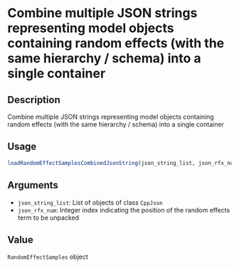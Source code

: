# Combine multiple JSON strings representing model objects containing random effects (with the same hierarchy / schema) into a single container

## Description

Combine multiple JSON strings representing model objects containing random effects (with the same hierarchy / schema) into a single container

## Usage

```r
loadRandomEffectSamplesCombinedJsonString(json_string_list, json_rfx_num)
```

## Arguments

* `json_string_list`: List of objects of class `CppJson`
* `json_rfx_num`: Integer index indicating the position of the random effects term to be unpacked

## Value

`RandomEffectSamples` object

